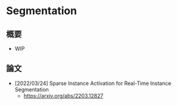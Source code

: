 # Segmentation

## 概要

- WIP

## 論文

- [2022/03/24] Sparse Instance Activation for Real-Time Instance Segmentation
  - https://arxiv.org/abs/2203.12827